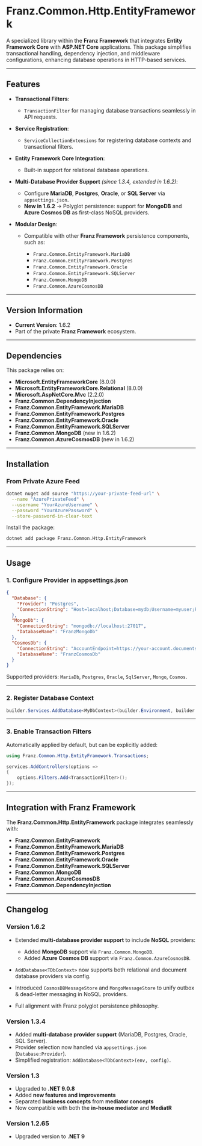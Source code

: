 ﻿# **Franz.Common.Http.EntityFramework**

A specialized library within the **Franz Framework** that integrates **Entity Framework Core** with **ASP.NET Core** applications.
This package simplifies transactional handling, dependency injection, and middleware configurations, enhancing database operations in HTTP-based services.

---

## **Features**

* **Transactional Filters**:

  * `TransactionFilter` for managing database transactions seamlessly in API requests.

* **Service Registration**:

  * `ServiceCollectionExtensions` for registering database contexts and transactional filters.

* **Entity Framework Core Integration**:

  * Built-in support for relational database operations.

* **Multi-Database Provider Support** *(since 1.3.4, extended in 1.6.2)*:

  * Configure **MariaDB**, **Postgres**, **Oracle**, or **SQL Server** via `appsettings.json`.
  * **New in 1.6.2** → Polyglot persistence: support for **MongoDB** and **Azure Cosmos DB** as first-class NoSQL providers.

* **Modular Design**:

  * Compatible with other **Franz Framework** persistence components, such as:

    * `Franz.Common.EntityFramework.MariaDB`
    * `Franz.Common.EntityFramework.Postgres`
    * `Franz.Common.EntityFramework.Oracle`
    * `Franz.Common.EntityFramework.SQLServer`
    * `Franz.Common.MongoDB`
    * `Franz.Common.AzureCosmosDB`

---

## **Version Information**

* **Current Version**: 1.6.2
* Part of the private **Franz Framework** ecosystem.

---

## **Dependencies**

This package relies on:

* **Microsoft.EntityFrameworkCore** (8.0.0)
* **Microsoft.EntityFrameworkCore.Relational** (8.0.0)
* **Microsoft.AspNetCore.Mvc** (2.2.0)
* **Franz.Common.DependencyInjection**
* **Franz.Common.EntityFramework.MariaDB**
* **Franz.Common.EntityFramework.Postgres**
* **Franz.Common.EntityFramework.Oracle**
* **Franz.Common.EntityFramework.SQLServer**
* **Franz.Common.MongoDB** (new in 1.6.2)
* **Franz.Common.AzureCosmosDB** (new in 1.6.2)

---

## **Installation**

### **From Private Azure Feed**

```bash
dotnet nuget add source "https://your-private-feed-url" \
  --name "AzurePrivateFeed" \
  --username "YourAzureUsername" \
  --password "YourAzurePassword" \
  --store-password-in-clear-text
```

Install the package:

```bash
dotnet add package Franz.Common.Http.EntityFramework
```

---

## **Usage**

### **1. Configure Provider in appsettings.json**

```json
{
  "Database": {
    "Provider": "Postgres",
    "ConnectionString": "Host=localhost;Database=mydb;Username=myuser;Password=mypass"
  },
  "MongoDb": {
    "ConnectionString": "mongodb://localhost:27017",
    "DatabaseName": "FranzMongoDb"
  },
  "CosmosDb": {
    "ConnectionString": "AccountEndpoint=https://your-account.documents.azure.com:443/;AccountKey=your-key;",
    "DatabaseName": "FranzCosmosDb"
  }
}
```

Supported providers: `MariaDb`, `Postgres`, `Oracle`, `SqlServer`, `Mongo`, `Cosmos`.

---

### **2. Register Database Context**

```csharp
builder.Services.AddDatabase<MyDbContext>(builder.Environment, builder.Configuration);
```

---

### **3. Enable Transaction Filters**

Automatically applied by default, but can be explicitly added:

```csharp
using Franz.Common.Http.EntityFramework.Transactions;

services.AddControllers(options =>
{
    options.Filters.Add<TransactionFilter>();
});
```

---

## **Integration with Franz Framework**

The **Franz.Common.Http.EntityFramework** package integrates seamlessly with:

* **Franz.Common.EntityFramework**
* **Franz.Common.EntityFramework.MariaDB**
* **Franz.Common.EntityFramework.Postgres**
* **Franz.Common.EntityFramework.Oracle**
* **Franz.Common.EntityFramework.SQLServer**
* **Franz.Common.MongoDB**
* **Franz.Common.AzureCosmosDB**
* **Franz.Common.DependencyInjection**

---

## **Changelog**

### Version 1.6.2

* Extended **multi-database provider support** to include **NoSQL** providers:

  * Added **MongoDB** support via `Franz.Common.MongoDB`.
  * Added **Azure Cosmos DB** support via `Franz.Common.AzureCosmosDB`.
* `AddDatabase<TDbContext>` now supports both relational and document database providers via config.
* Introduced `CosmosDBMessageStore` and `MongoMessageStore` to unify outbox & dead-letter messaging in NoSQL providers.
* Full alignment with Franz polyglot persistence philosophy.

### Version 1.3.4

* Added **multi-database provider support** (MariaDB, Postgres, Oracle, SQL Server).
* Provider selection now handled via `appsettings.json` (`Database:Provider`).
* Simplified registration: `AddDatabase<TDbContext>(env, config)`.

### Version 1.3

* Upgraded to **.NET 9.0.8**
* Added **new features and improvements**
* Separated **business concepts** from **mediator concepts**
* Now compatible with both the **in-house mediator** and **MediatR**

### Version 1.2.65

* Upgraded version to **.NET 9**

